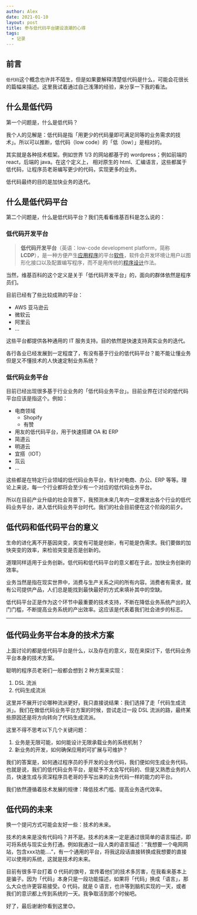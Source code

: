 ```yaml
---
author: Alex
date: 2021-01-10
layout: post
title: 参与低代码平台建设浪潮的心得
tags:
  - 记录
---
```


## 前言

`低代码`这个概念也许并不陌生，但是如果要解释清楚低代码是什么，可能会花很长的篇幅来描述。这里我试着通过自己浅薄的经验，来分享一下我的看法。

## 什么是低代码

第一个问题是，什么是低代码？

我个人的见解是：低代码是指「用更少的代码量即可满足同等的业务需求的技术」。所以可以推断，低代码（low code）的「低（low）」是相对的。

其实就是各种技术框架。例如世界 1/3 的网站都基于的 wordpress；例如前端的 react，后端的 java。在这个定义上， 相对原生的 html、汇编语言，这些都属于低代码，让程序员老哥编写更少的代码，实现更多的业务。

低代码最终的目的是加快业务的迭代。

## 什么是低代码平台

第二个问题是，什么是低代码平台？我们先看看维基百科是怎么说的：

### 低代码开发平台

> **低代码开发平台**（英语：low-code development platform，简称**LCDP**），是一种方便产生[应用程序](https://zh.wikipedia.org/wiki/应用程序)的平台[软件](https://zh.wikipedia.org/wiki/软件)，软件会开发环境让用户以图形化接口以及配置编写程序，而不是用传统的[程序设计](https://zh.wikipedia.org/wiki/程序设计)作法。

当然，维基百科的这个定义是关于「低代码开发平台」的，面向的群体依然是程序员们。

目前已经有了些比较成熟的平台：

- AWS 亚马逊云
- 微软云
- 阿里云
- ...

这些平台都提供各种通用的 IT 服务支持。目的依然是快速支持真实业务的迭代。

各行各业已经发展到一定程度了，有没有基于行业的低代码平台？能不能让懂业务但是又不懂技术的人快速定制业务系统？

### 低代码业务平台

目前已经出现很多基于行业业务的「低代码业务平台」。目前业界在讨论的低代码平台应该是指这个。例如：

- 电商领域
  - Shopify
  - 有赞
- 用友的低代码平台，用于快速搭建 OA 和 ERP
- 简道云
- 明道云
- 宜搭（IOT）
- 氚云
- ...

这些都是在特定行业领域的低代码业务平台，有针对电商、办公、ERP 等等。理论上来说，每一个行业都将会至少有一个对应的低代码业务平台。

所以在目前产业升级的社会背景下，我预测未来几年内一定爆发出各个行业的低代码业务平台，进入低代码业务平台时代。我们的社会目前便在这个阶段的前夕。

## 低代码和低代码平台的意义

生命的进化离不开基因突变，突变有可能是创新，有可能是伪需求。我们要做的加快突变的效率，来检验突变是否是创新的。

道理同样适用于业务创新。低代码和低代码平台的意义都在于此，加快业务创新的效率。

业务当然是指在现实世界中，消费与生产关系之间的所有内容。消费者有需求，就有公司提供产品，人们总是能找到最快最好的方式来填补其中的空缺。

低代码平台正是作为这个环节中最重要的技术支持，不断在降低业务系统产出的入门门槛，不断提高业务系统的产出效率。这应该是代表着我们社会进步的标志。

----

## 低代码业务平台本身的技术方案

上面讨论的都是低代码平台是什么，以及存在的意义，现在来探讨下，低代码业务平台本身的技术方案。

聪明的程序员老哥们一般都会想到 2 种方案来实现：

1. DSL 流派
2. 代码生成流派

这里并不展开讨论哪种流派更好，我只直接说结果：我们选择了走「代码生成流派」。我们在做低代码业务平台方案的时候，尝试走过一段 DSL 流派的路，最终某些原因还是将方向转向了代码生成流派。

这里不得不思考以下几个关键问题：

1. 业务是无限可能，如何能设计无限承载业务的系统机制？
2. 新业务的开发，如何确保应用的可扩展与可维护？

我们的答案是，如何通过程序员的手开发的业务代码，我们便如何生成业务代码。也就是说，我们的低代码业务平台，是赋予不太会写代码的、但是又熟悉业务的人员，快速生成与资深程序员老哥的手写出来的业务代码一样的能力的平台。

我们依然遵循着技术发展的规律：降低技术门槛、提高业务迭代效率。

## 低代码的未来

换一个提问方式可能会友好一些：技术的未来。

技术的未来是没有代码吗？并不是。技术的未来一定是通过很简单的语言描述，即可将系统与现实业务打通。例如我通过一段人类的语言描述：“我想要一个电网网站，包含xxx功能....”，有一个通用的平台，将我这段话直接转换成我想要的直接可以使用的系统，这就是技术的未来。

目前有很多平台打着 0 代码的旗号，宣传着他们的技术多厉害，在我看来基本上是骗子。因为「代码」本身只是一段功能描述，如果将「代码」换成「语言」，那么大众也许更容易接受。0 代码，就是 0 语言，也许等到脑机实现的一天，或者我们的意识都上传到系统的一天。我争取活到那个时候吧。

好了，最后谢谢你看到这里😊。